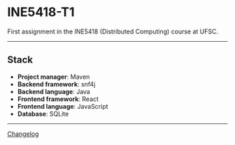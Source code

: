 # INE5418-T1

First assignment in the INE5418 (Distributed Computing) course at UFSC.

---

## Stack

* **Project manager**: Maven
* **Backend framework**: snf4j
* **Backend language**: Java
* **Frontend framework**: React
* **Frontend language**: JavaScript
* **Database**: SQLite

---

[Changelog](CHANGELOG.md)
